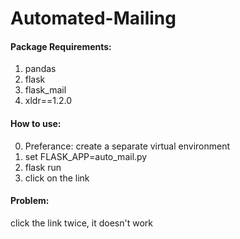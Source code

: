 # Automated-Mailing

#### Package Requirements:
  1. pandas
  2. flask
  3. flask_mail
  4. xldr==1.2.0

#### How to use: 
  0. Preferance: create a separate virtual environment
  1. set FLASK_APP=auto_mail.py
  2. flask run
  3. click on the link

#### Problem: 
  click the link twice, it doesn't work
